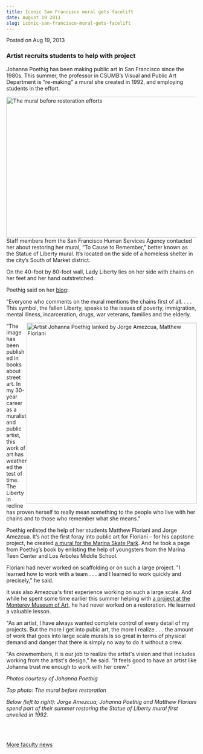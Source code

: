 ```yaml
---
title: Iconic San Francisco mural gets facelift
date: August 19 2013
slug: iconic-san-francisco-mural-gets-facelift
---
```


 



<span class="date">Posted on Aug 19, 2013    </span>
<h3>Artist recruits students to help with project</h3>
<p>Johanna Poethig has been making public art in San Francisco
since the 1980s. This summer, the professor in CSUMB&#x2019;s Visual and
Public Art Department is &#x201C;re-making&#x201D; a mural she created in 1992,
and employing students in the effort.</p>
<p><img alt="The mural before restoration efforts" src="https://news.csumb.edu/sites/default/files/65/attachments/news/images/original_mural_for_web.jpg" style="float:left; width:525px; height:373px">Staff members from
the San Francisco Human Services Agency contacted her about
restoring her mural, &#x201C;To Cause to Remember,&#x201D; better known as the
Statue of Liberty mural. It&#x2019;s located on the side of a homeless
shelter in the city&#x2019;s South of Market district.</img></p>
<p>On the 40-foot by 80-foot wall, Lady Liberty lies on her side
with chains on her feet and her hand outstretched.</p>
<p>Poethig said on her <a href="https://johannapoethig.wordpress.com/2013/07/31/statue-of-liberty-mural-restoration/" rel="nofollow">blog</a>:</p>
<p>&#x201C;Everyone who comments on the mural mentions the chains first of
all. . . . This symbol, the fallen Liberty, speaks to the issues of
poverty, immigration, mental illness, incarceration, drugs, war
veterans, families and the elderly.</p>
<p><img alt="Artist Johanna Poethig lanked by Jorge Amezcua, Matthew Floriani " src="https://news.csumb.edu/sites/default/files/65/attachments/news/images/students_jo_at_mural_for_web.jpg" style="float:right; width:450px; height:480px">&#x201C;The image has
been published in books about street art. In my 30-year career as a
muralist and public artist, this work of art has weathered the test
of time. The Liberty in recline has proven herself to really mean
something to the people who live with her chains and to those who
remember what she means.&#x201D;</img></p>
<p>Poethig enlisted the help of her students Matthew Floriani and
Jorge Amezcua. It&#x2019;s not the first foray into public art for
Floriani &#x2013; for his capstone project, he created <a href="../../may/16/art-students-work-adorns-skate-park.html" rel="nofollow">a mural for the Marina Skate Park</a>. And he took a
page from Poethig&#x2019;s book by enlisting the help of youngsters from
the Marina Teen Center and Los Arboles Middle School.</p>
<p>Floriani had never worked on scaffolding or on such a large
project. &quot;I learned how to work with a team . . . and I learned to
work quickly and precisely,&quot; he said.</p>
<p>It was also Amezcua&apos;s first experience working on such a large
scale. And while he&#xA0;spent some time earlier this summer
helping with&#xA0;<a href="../../jul/14/csumb-art-students-get-hands-museum.html" rel="nofollow">a project at the Monterey Museum of Art</a>, he had
never worked on a restoration. He learned a valuable lesson.</p>
<p>&quot;As an artist, I have always wanted complete control of every
detail of my projects. But the more I get into pubic art, the more
I realize . . . the amount of work that goes into large scale
murals is so great in terms of physical demand and danger that
there is simply no way to do it without a crew.&#xA0;</p>
<p>&quot;As crewmembers, it is our job to realize the artist&apos;s vision
and that includes working from the artist&apos;s design,&quot; he said. &quot;It
feels good to have an artist like Johanna trust me enough to work
with her crew.&quot;</p>
<p class="small"><em>Photos courtesy of Johanna Poethig</em></p>
<p class="small"><em>Top photo: The mural before
restoration</em></p>
<p class="small"><em>Below (left to right): Jorge Amezcua, Johanna
Poethig and Matthew Floriani spend part of their summer restoring
the Statue of Liberty mural first unveiled in 1992.</em></p>
<p class="small">&#xA0;</p>
<p><a href="../../../2012/nov/25/faculty-highlights.html" rel="nofollow"><br>
More faculty news</br></a></p>
<p class="small">&#xA0;</p>
<p><br>
&#xA0;</br></p>





```
